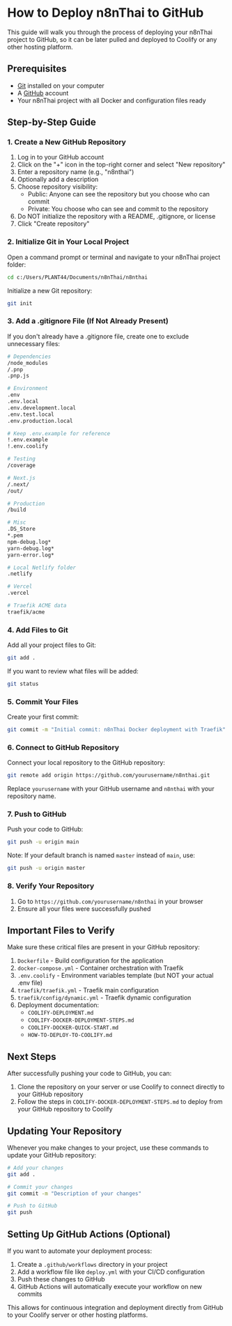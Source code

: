 # How to Deploy n8nThai to GitHub

This guide will walk you through the process of deploying your n8nThai project to GitHub, so it can be later pulled and deployed to Coolify or any other hosting platform.

## Prerequisites

- [Git](https://git-scm.com/downloads) installed on your computer
- A [GitHub](https://github.com/) account
- Your n8nThai project with all Docker and configuration files ready

## Step-by-Step Guide

### 1. Create a New GitHub Repository

1. Log in to your GitHub account
2. Click on the "+" icon in the top-right corner and select "New repository"
3. Enter a repository name (e.g., "n8nthai")
4. Optionally add a description
5. Choose repository visibility:
   - Public: Anyone can see the repository but you choose who can commit
   - Private: You choose who can see and commit to the repository
6. Do NOT initialize the repository with a README, .gitignore, or license
7. Click "Create repository"

### 2. Initialize Git in Your Local Project

Open a command prompt or terminal and navigate to your n8nThai project folder:

```bash
cd c:/Users/PLANT44/Documents/n8nThai/n8nthai
```

Initialize a new Git repository:

```bash
git init
```

### 3. Add a .gitignore File (If Not Already Present)

If you don't already have a .gitignore file, create one to exclude unnecessary files:

```bash
# Dependencies
/node_modules
/.pnp
.pnp.js

# Environment
.env
.env.local
.env.development.local
.env.test.local
.env.production.local

# Keep .env.example for reference
!.env.example
!.env.coolify

# Testing
/coverage

# Next.js
/.next/
/out/

# Production
/build

# Misc
.DS_Store
*.pem
npm-debug.log*
yarn-debug.log*
yarn-error.log*

# Local Netlify folder
.netlify

# Vercel
.vercel

# Traefik ACME data
traefik/acme
```

### 4. Add Files to Git

Add all your project files to Git:

```bash
git add .
```

If you want to review what files will be added:

```bash
git status
```

### 5. Commit Your Files

Create your first commit:

```bash
git commit -m "Initial commit: n8nThai Docker deployment with Traefik"
```

### 6. Connect to GitHub Repository

Connect your local repository to the GitHub repository:

```bash
git remote add origin https://github.com/yourusername/n8nthai.git
```

Replace `yourusername` with your GitHub username and `n8nthai` with your repository name.

### 7. Push to GitHub

Push your code to GitHub:

```bash
git push -u origin main
```

Note: If your default branch is named `master` instead of `main`, use:

```bash
git push -u origin master
```

### 8. Verify Your Repository

1. Go to `https://github.com/yourusername/n8nthai` in your browser
2. Ensure all your files were successfully pushed

## Important Files to Verify

Make sure these critical files are present in your GitHub repository:

1. `Dockerfile` - Build configuration for the application
2. `docker-compose.yml` - Container orchestration with Traefik
3. `.env.coolify` - Environment variables template (but NOT your actual .env file)
4. `traefik/traefik.yml` - Traefik main configuration
5. `traefik/config/dynamic.yml` - Traefik dynamic configuration
6. Deployment documentation:
   - `COOLIFY-DEPLOYMENT.md`
   - `COOLIFY-DOCKER-DEPLOYMENT-STEPS.md`
   - `COOLIFY-DOCKER-QUICK-START.md`
   - `HOW-TO-DEPLOY-TO-COOLIFY.md`

## Next Steps

After successfully pushing your code to GitHub, you can:

1. Clone the repository on your server or use Coolify to connect directly to your GitHub repository
2. Follow the steps in `COOLIFY-DOCKER-DEPLOYMENT-STEPS.md` to deploy from your GitHub repository to Coolify

## Updating Your Repository

Whenever you make changes to your project, use these commands to update your GitHub repository:

```bash
# Add your changes
git add .

# Commit your changes
git commit -m "Description of your changes"

# Push to GitHub
git push
```

## Setting Up GitHub Actions (Optional)

If you want to automate your deployment process:

1. Create a `.github/workflows` directory in your project
2. Add a workflow file like `deploy.yml` with your CI/CD configuration
3. Push these changes to GitHub
4. GitHub Actions will automatically execute your workflow on new commits

This allows for continuous integration and deployment directly from GitHub to your Coolify server or other hosting platforms.
